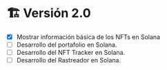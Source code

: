 # 🏗️ Versión 2.0

* [x] Mostrar información básica de los NFTs en Solana
* [ ] Desarrollo del portafolio en Solana.
* [ ] Desarrollo del NFT  Tracker en Solana.
* [ ] Desarrollo del Rastreador en Solana.
